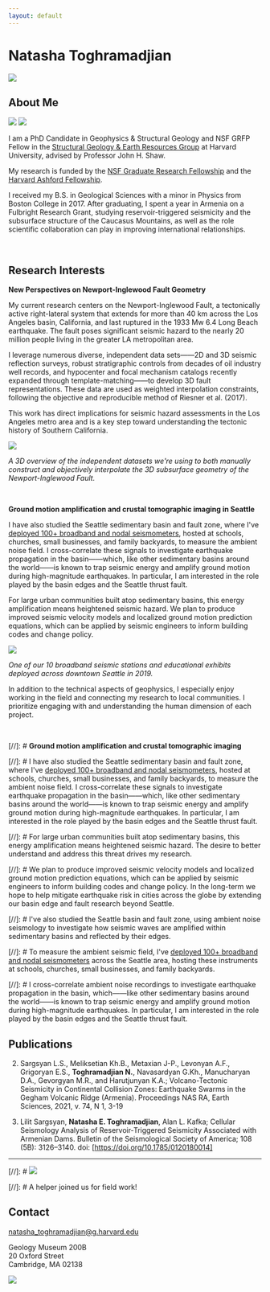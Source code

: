 ```yaml
---
layout: default
---
```


# Natasha Toghramadjian

<img src="ararat2.png">

## About Me

<img src="dilijan_shape_6.png">

<img class="profile-picture" src="nsf_logo.png">

I am a PhD Candidate in Geophysics & Structural Geology and NSF GRFP Fellow in the [Structural Geology & Earth Resources Group](https://https://structure.harvard.edu/) at Harvard University, advised by Professor John H. Shaw.

My research is funded by the [NSF Graduate Research Fellowship](https://www.nsfgrfp.org/) and the [Harvard Ashford Fellowship](https://ashfordfellows.fas.harvard.edu/about).

I received my B.S. in Geological Sciences with a minor in Physics from Boston College in 2017. After graduating, I spent a year in Armenia on a Fulbright Research Grant, studying reservoir-triggered seismicity and the subsurface structure of the Caucasus Mountains, as well as the role scientific collaboration can play in improving international relationships.

&nbsp;

## Research Interests

**New Perspectives on Newport-Inglewood Fault Geometry**

My current research centers on the Newport-Inglewood Fault, a tectonically active right-lateral system that extends for more than 40 km across the Los Angeles basin, California, and last ruptured in the 1933 Mw 6.4 Long Beach earthquake. The fault poses significant seismic hazard to the nearly 20 million people living in the greater LA metropolitan area.

I leverage numerous diverse, independent data sets&mdash;&mdash;2D and 3D seismic reflection surveys, robust stratigraphic controls from decades of oil industry well records, and hypocenter and focal mechanism catalogs recently expanded through template-matching&mdash;&mdash;to develop 3D fault representations. These data are used as weighted interpolation constraints, following the objective and reproducible method of Riesner et al. (2017).

This work has direct implications for seismic hazard assessments in the Los Angeles metro area and is a key step toward understanding the tectonic history of Southern California.

<img src="NIF_photo5.png">


*A 3D overview of the independent datasets we're using to both manually construct and objectively interpolate the 3D subsurface geometry of the Newport-Inglewood Fault.*

&nbsp;
&nbsp;

**Ground motion amplification and crustal tomographic imaging in Seattle**

I have also studied the Seattle sedimentary basin and fault zone, where I've [deployed 100+ broadband and nodal seismometers](https://www.king5.com/article/news/local/researchers-will-install-monitors-to-study-seattle-earthquake-fault-zone/281-ab395842-a46b-4ebf-baeb-0b1b623f7ffb), hosted at schools, churches, small businesses, and family backyards, to measure the ambient noise field. I cross-correlate these signals to investigate earthquake propagation in the basin&mdash;&mdash;which, like other sedimentary basins around the world&mdash;&mdash;is known to trap seismic energy and amplify ground motion during high-magnitude earthquakes. In particular, I am interested in the role played by the basin edges and the Seattle thrust fault.

For large urban communities built atop sedimentary basins, this energy amplification means heightened seismic hazard. We plan to produce improved seismic velocity models and localized ground motion prediction equations, which can be applied by seismic engineers to inform building codes and change policy.


<img src="seattleBB_2.png">

*One of our 10 broadband seismic stations and educational exhibits deployed across downtown Seattle in 2019.*


In addition to the technical aspects of geophysics, I especially enjoy working in the field and connecting my research to local communities. I prioritize engaging with and understanding the human dimension of each project.

&nbsp;

[//]: # **Ground motion amplification and crustal tomographic imaging**

[//]: # I have also studied the Seattle sedimentary basin and fault zone, where I've [deployed 100+ broadband and nodal seismometers](https://www.king5.com/article/news/local/researchers-will-install-monitors-to-study-seattle-earthquake-fault-zone/281-ab395842-a46b-4ebf-baeb-0b1b623f7ffb), hosted at schools, churches, small businesses, and family backyards, to measure the ambient noise field. I cross-correlate these signals to investigate earthquake propagation in the basin&mdash;&mdash;which, like other sedimentary basins around the world&mdash;&mdash;is known to trap seismic energy and amplify ground motion during high-magnitude earthquakes. In particular, I am interested in the role played by the basin edges and the Seattle thrust fault.

[//]: # For large urban communities built atop sedimentary basins, this energy amplification means heightened seismic hazard. The desire to better understand and address this threat drives my research.

[//]: # We plan to produce improved seismic velocity models and localized ground motion prediction equations, which can be applied by seismic engineers to inform building codes and change policy. In the long-term we hope to help mitigate earthquake risk in cities across the globe by extending our basin edge and fault research beyond Seattle.


[//]: # I've also studied the Seattle basin and fault zone, using ambient noise seismology to investigate how seismic waves are amplified within sedimentary basins and reflected by their edges.

[//]: # To measure the ambient seismic field, I've  [deployed 100+ broadband and nodal seismometers](https://www.king5.com/article/news/local/researchers-will-install-monitors-to-study-seattle-earthquake-fault-zone/281-ab395842-a46b-4ebf-baeb-0b1b623f7ffb) across the Seattle area, hosting these instruments at schools, churches, small businesses, and family backyards.

[//]: # I cross-correlate ambient noise recordings to investigate earthquake propagation in the basin, which&mdash;&mdash;like other sedimentary basins around the world&mdash;&mdash;is known to trap seismic energy and amplify ground motion during high-magnitude earthquakes. In particular, I am interested in the role played by the basin edges and the Seattle thrust fault.



## Publications

2. Sargsyan L.S., Meliksetian Kh.B., Metaxian J-P., Levonyan A.F., Grigoryan E.S., **Toghramadjian N.**, Navasardyan G.Kh., Manucharyan D.A., Gevorgyan M.R., and Harutjunyan K.A.; Volcano-Tectonic Seismicity in Continental Collision Zones: Earthquake Swarms in the Gegham Volcanic Ridge (Armenia). Proceedings NAS RA, Earth Sciences, 2021, v. 74, N 1, 3-19

1. Lilit Sargsyan, **Natasha E. Toghramadjian**, Alan L. Kafka; Cellular Seismology Analysis of Reservoir‐Triggered Seismicity Associated with Armenian Dams. Bulletin of the Seismological Society of America; 108 (5B): 3126–3140. doi: [https://doi.org/10.1785/0120180014]

---

[//]: # <img src="seattle_3.png">

[//]: #                                A helper joined us for field work!

## Contact

natasha_toghramadjian@g.harvard.edu

Geology Museum 200B
<br>20 Oxford Street
<br>Cambridge, MA 02138

<img src="harvard-logo.jpg">
